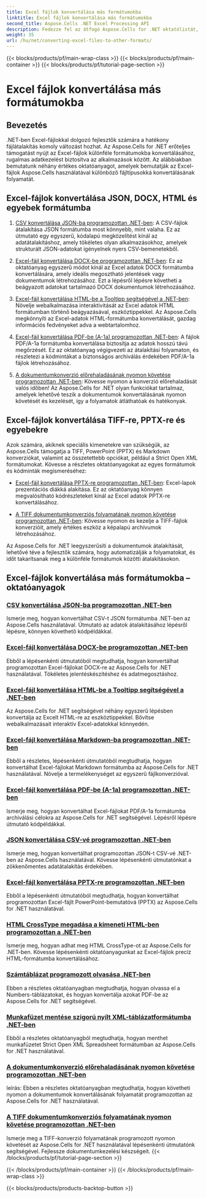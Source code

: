 ```yaml
---
title: Excel fájlok konvertálása más formátumokba
linktitle: Excel fájlok konvertálása más formátumokba
second_title: Aspose.Cells .NET Excel Processing API
description: Fedezze fel az átfogó Aspose.Cells for .NET oktatólistát, amellyel az Excel fájlokat JSON, DOCX, HTML, PDF, Markdown stb. formátumokba konvertálhatja.
weight: 35
url: /hu/net/converting-excel-files-to-other-formats/
---
```


{{< blocks/products/pf/main-wrap-class >}}
{{< blocks/products/pf/main-container >}}
{{< blocks/products/pf/tutorial-page-section >}}

# Excel fájlok konvertálása más formátumokba

## Bevezetés

.NET-ben Excel-fájlokkal dolgozó fejlesztők számára a hatékony fájlátalakítás komoly változást hozhat. Az Aspose.Cells for .NET erőteljes támogatást nyújt az Excel-fájlok különféle formátumokba konvertálásához, rugalmas adatkezelést biztosítva az alkalmazások között. Az alábbiakban bemutatunk néhány értékes oktatóanyagot, amelyek bemutatják az Excel-fájlok Aspose.Cells használatával különböző fájltípusokká konvertálásának folyamatát.

## Excel-fájlok konvertálása JSON, DOCX, HTML és egyebek formátumba

1. [CSV konvertálása JSON-ba programozottan .NET-ben](./converting-csv-to-json/): A CSV-fájlok átalakítása JSON formátumba most könnyebb, mint valaha. Ez az útmutató egy egyszerű, kódalapú megközelítést kínál az adatátalakításhoz, amely tökéletes olyan alkalmazásokhoz, amelyek strukturált JSON-adatokat igényelnek nyers CSV-bemenetekből.

2. [Excel-fájl konvertálása DOCX-be programozottan .NET-ben](./converting-excel-file-to-docx/): Ez az oktatóanyag egyszerű módot kínál az Excel adatok DOCX formátumba konvertálására, amely ideális megosztható jelentések vagy dokumentumok létrehozásához. Ezt a lépésről lépésre követheti a beágyazott adatokat tartalmazó DOCX dokumentumok létrehozásához.

3. [Excel-fájl konvertálása HTML-be a Tooltipp segítségével a .NET-ben](./converting-excel-file-to-html-with-tooltip/): Növelje webalkalmazása interaktivitását az Excel adatok HTML formátumban történő beágyazásával, eszköztippekkel. Az Aspose.Cells megkönnyíti az Excel-adatok HTML-formátumba konvertálását, gazdag információs fedvényeket adva a webtartalomhoz.

4. [Excel-fájl konvertálása PDF-be (A-1a) programozottan .NET-ben](./converting-excel-file-to-pdf-a-1a/): A fájlok PDF/A-1a formátumba konvertálása biztosítja az adatok hosszú távú megőrzését. Ez az oktatóanyag végigvezeti az átalakítási folyamaton, és részletezi a kódmintákat a biztonságos archiválás érdekében PDF/A-1a fájlok létrehozásához.

5. [A dokumentumkonverzió előrehaladásának nyomon követése programozottan .NET-ben](./tracking-document-conversion-progress/): Kövesse nyomon a konverzió előrehaladását valós időben! Az Aspose.Cells for .NET olyan funkciókat tartalmaz, amelyek lehetővé teszik a dokumentumok konvertálásának nyomon követését és kezelését, így a folyamatok átláthatóak és hatékonyak.

## Excel-fájlok konvertálása TIFF-re, PPTX-re és egyebekre

Azok számára, akiknek speciális kimenetekre van szükségük, az Aspose.Cells támogatja a TIFF, PowerPoint (PPTX) és Markdown konverziókat, valamint az összetettebb opciókat, például a Strict Open XML formátumokat. Kövesse a részletes oktatóanyagokat az egyes formátumok és kódminták megismeréséhez:

- [Excel-fájl konvertálása PPTX-re programozottan .NET-ben](./converting-excel-file-to-pptx/): Excel-lapok prezentációs diákká alakítása. Ez az oktatóanyag könnyen megvalósítható kódrészleteket kínál az Excel adatok PPTX-re konvertálásához.

- [A TIFF dokumentumkonverziós folyamatának nyomon követése programozottan .NET-ben](./tracking-document-conversion-progress-for-tiff/): Kövesse nyomon és kezelje a TIFF-fájlok konverzióit, amely értékes eszköz a képalapú archívumok létrehozásához.

Az Aspose.Cells for .NET leegyszerűsíti a dokumentumok átalakítását, lehetővé téve a fejlesztők számára, hogy automatizálják a folyamatokat, és időt takarítsanak meg a különféle formátumok közötti átalakításokon.

## Excel-fájlok konvertálása más formátumokba – oktatóanyagok
### [CSV konvertálása JSON-ba programozottan .NET-ben](./converting-csv-to-json/)
Ismerje meg, hogyan konvertálhat CSV-t JSON formátumba .NET-ben az Aspose.Cells használatával. Útmutató az adatok átalakításához lépésről lépésre, könnyen követhető kódpéldákkal.
### [Excel-fájl konvertálása DOCX-be programozottan .NET-ben](./converting-excel-file-to-docx/)
Ebből a lépésenkénti útmutatóból megtudhatja, hogyan konvertálhat programozottan Excel-fájlokat DOCX-re az Aspose.Cells for .NET használatával. Tökéletes jelentéskészítéshez és adatmegosztáshoz.
### [Excel-fájl konvertálása HTML-be a Tooltipp segítségével a .NET-ben](./converting-excel-file-to-html-with-tooltip/)
Az Aspose.Cells for .NET segítségével néhány egyszerű lépésben konvertálja az Excelt HTML-re az eszköztippekkel. Bővítse webalkalmazásait interaktív Excel-adatokkal könnyedén.
### [Excel-fájl konvertálása Markdown-ba programozottan .NET-ben](./converting-excel-file-to-markdown/)
Ebből a részletes, lépésenkénti útmutatóból megtudhatja, hogyan konvertálhat Excel-fájlokat Markdown formátumba az Aspose.Cells for .NET használatával. Növelje a termelékenységet az egyszerű fájlkonverzióval.
### [Excel-fájl konvertálása PDF-be (A-1a) programozottan .NET-ben](./converting-excel-file-to-pdf-a-1a/)
Ismerje meg, hogyan konvertálhat Excel-fájlokat PDF/A-1a formátumba archiválási célokra az Aspose.Cells for .NET segítségével. Lépésről lépésre útmutató kódpéldákkal.
### [JSON konvertálása CSV-vé programozottan .NET-ben](./converting-json-to-csv/)
Ismerje meg, hogyan konvertálhat programozottan JSON-t CSV-vé .NET-ben az Aspose.Cells használatával. Kövesse lépésenkénti útmutatónkat a zökkenőmentes adatátalakítás érdekében.
### [Excel-fájl konvertálása PPTX-re programozottan .NET-ben](./converting-excel-file-to-pptx/)
Ebből a lépésenkénti útmutatóból megtudhatja, hogyan konvertálhat programozottan Excel-fájlt PowerPoint-bemutatóvá (PPTX) az Aspose.Cells for .NET használatával.
### [HTML CrossType megadása a kimeneti HTML-ben programozottan a .NET-ben](./specifying-html-crosstype-in-output-html/)
Ismerje meg, hogyan adhat meg HTML CrossType-ot az Aspose.Cells for .NET-ben. Kövesse lépésenkénti oktatóanyagunkat az Excel-fájlok precíz HTML-formátumba konvertálásához.
### [Számtáblázat programozott olvasása .NET-ben](./reading-numbers-spreadsheet/)
Ebben a részletes oktatóanyagban megtudhatja, hogyan olvassa el a Numbers-táblázatokat, és hogyan konvertálja azokat PDF-be az Aspose.Cells for .NET segítségével.
### [Munkafüzet mentése szigorú nyílt XML-táblázatformátumba .NET-ben](./saving-workbook-to-strict-open-xml-spreadsheet-format/)
Ebből a részletes oktatóanyagból megtudhatja, hogyan menthet munkafüzetet Strict Open XML Spreadsheet formátumban az Aspose.Cells for .NET használatával.
### [A dokumentumkonverzió előrehaladásának nyomon követése programozottan .NET-ben](./tracking-document-conversion-progress/)
leírás: Ebben a részletes oktatóanyagban megtudhatja, hogyan követheti nyomon a dokumentumok konvertálásának folyamatát programozottan az Aspose.Cells for .NET használatával.
### [A TIFF dokumentumkonverziós folyamatának nyomon követése programozottan .NET-ben](./tracking-document-conversion-progress-for-tiff/)
Ismerje meg a TIFF-konverzió folyamatának programozott nyomon követését az Aspose.Cells for .NET használatával lépésenkénti útmutatónk segítségével. Fejlessze dokumentumkezelési készségeit.
{{< /blocks/products/pf/tutorial-page-section >}}

{{< /blocks/products/pf/main-container >}}
{{< /blocks/products/pf/main-wrap-class >}}

{{< blocks/products/products-backtop-button >}}
